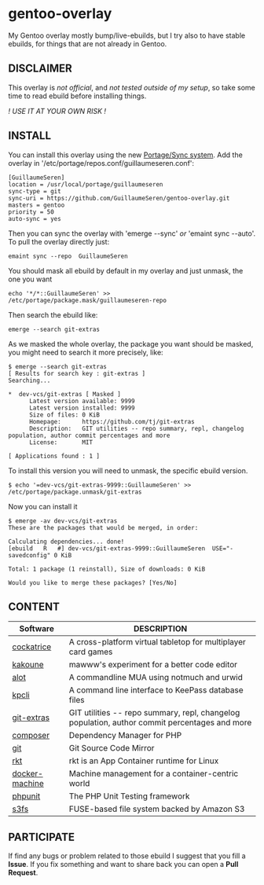gentoo-overlay
==============

My Gentoo overlay mostly bump/live-ebuilds, but I try also to have stable ebuilds,
for things that are not already in Gentoo.

## DISCLAIMER
This overlay is *not official*, and *not tested outside of my setup*,
so take some time to read ebuild before installing things.

_! USE IT AT YOUR OWN RISK !_

## INSTALL
You can install this overlay using the new [Portage/Sync system](https://wiki.gentoo.org/wiki/Project:Portage/Sync).
Add the overlay in '/etc/portage/repos.conf/guillaumeseren.conf':
```
[GuillaumeSeren]
location = /usr/local/portage/guillaumeseren
sync-type = git
sync-uri = https://github.com/GuillaumeSeren/gentoo-overlay.git
masters = gentoo
priority = 50
auto-sync = yes
```

Then you can sync the overlay with 'emerge --sync' *or* 'emaint sync --auto'.
To pull the overlay directly just:
```
emaint sync --repo  GuillaumeSeren
```

You should mask all ebuild by default in my overlay and just unmask,
the one you want
```
echo '*/*::GuillaumeSeren' >> /etc/portage/package.mask/guillaumeseren-repo
```

Then search the ebuild like:
```
emerge --search git-extras
```

As we masked the whole overlay, the package you want should be masked,
you might need to search it more precisely, like:
```
$ emerge --search git-extras
[ Results for search key : git-extras ]
Searching...

*  dev-vcs/git-extras [ Masked ]
      Latest version available: 9999
      Latest version installed: 9999
      Size of files: 0 KiB
      Homepage:      https://github.com/tj/git-extras
      Description:   GIT utilities -- repo summary, repl, changelog population, author commit percentages and more
      License:       MIT

[ Applications found : 1 ]

```

To install this version you will need to unmask, the specific ebuild version.
```
$ echo '=dev-vcs/git-extras-9999::GuillaumeSeren' >>  /etc/portage/package.unmask/git-extras
```

Now you can install it
```
$ emerge -av dev-vcs/git-extras
These are the packages that would be merged, in order:

Calculating dependencies... done!
[ebuild   R   #] dev-vcs/git-extras-9999::GuillaumeSeren  USE="-savedconfig" 0 KiB

Total: 1 package (1 reinstall), Size of downloads: 0 KiB

Would you like to merge these packages? [Yes/No]
```

## CONTENT

Software                          | DESCRIPTION
----------------------------------|------------
[cockatrice][cockatrice]          | A cross-platform virtual tabletop for multiplayer card games
[kakoune][kakoune]                | mawww's experiment for a better code editor
[alot][alot]                      | A commandline MUA using notmuch and urwid
[kpcli][kpcli]                    | A command line interface to KeePass database files
[git-extras][git-extras]          | GIT utilities -- repo summary, repl, changelog population, author commit percentages and more
[composer][composer]              | Dependency Manager for PHP
[git][git]                        | Git Source Code Mirror
[rkt][rkt]                        | rkt is an App Container runtime for Linux
[docker-machine][docker-machine]  | Machine management for a container-centric world
[phpunit][phpunit]                | The PHP Unit Testing framework
[s3fs][s3fs-fuse]                 | FUSE-based file system backed by Amazon S3


## PARTICIPATE
If find any bugs or problem related to those ebuild I suggest that you fill a __Issue__.
If you fix something and want to share back you can open a __Pull Request__.

[cockatrice]: https://github.com/Cockatrice/Cockatrice
[kakoune]: https://github.com/mawww/kakoune
[alot]: https://github.com/pazz/alot
[kpcli]: http://kpcli.sourceforge.net/
[git-extras]: https://github.com/tj/git-extras
[composer]: https://github.com/composer/composer
[git]: https://github.com/git/git
[rkt]: https://github.com/coreos/rkt
[docker-machine]: https://github.com/docker/machine
[phpunit]: https://github.com/sebastianbergmann/phpunit
[s3fs-fuse]: https://github.com/s3fs-fuse/s3fs-fuse

